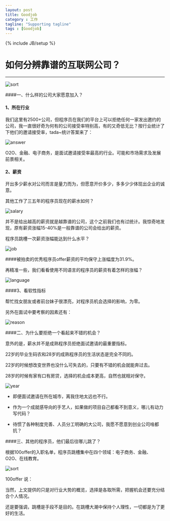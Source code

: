 ```yaml
---
layout: post
title: Goodjob
category : 工作
tagline: "Supporting tagline"
tags : [Goodjob]
---
```

{% include JB/setup %}
# 如何分辨靠谱的互联网公司？
---

![sort](http://upload-images.jianshu.io/upload_images/100920-ea405e8dfa442cc4.png?imageView2/2/w/1240/q/100)

<!--break-->

####一、什么样的公司大家愿意加入？

#### 1、所在行业

我们这里有2500+公司，但程序员在我们的平台上可以拒绝任何一家发出邀约的公司，我一直很好奇为何有的公司接受率特别高，有的又奇低无比？按行业统计了下他们的邀请接受率，tada~统计答案来了：

![answer](http://upload-images.jianshu.io/upload_images/100920-167350cf356dc2a5.png)

O2O、金融、电子商务，是面试邀请接受率最高的行业。可能和市场需求及发展前景相关。

#### 2、薪资

开出多少薪水对公司而言是量力而为，但愿意开价多少，多多少少体现出企业的诚意。

其他工作了三五年的程序员现在的薪水如何？

![salary](http://upload-images.jianshu.io/upload_images/100920-41920acc40198686.png?imageView2/2/w/1240/q/100)

并不是给出越高的薪资就是越靠谱的公司，这个之前我们也有过统计。我惊奇地发现，原有薪资涨幅15-40%是一般靠谱的公司会给出的薪资。

程序员跳槽一次薪资涨幅能达到什么水平？

![job](http://upload-images.jianshu.io/upload_images/100920-fdc19ce95e1608dd.png?imageView2/2/w/1240/q/100)

####被拍卖的优秀程序员offer薪资的平均保守上涨幅度为31.9%。

再精准一些，我们看看使用不同语言的程序员的薪资有着怎样的涨幅？

![language](http://upload-images.jianshu.io/upload_images/100920-ddec973fc9b2304c.png?imageView2/2/w/1240/q/100)

####3、看软性指标

帮忙找女朋友或者前台妹子很漂亮，对程序员机会选择的影响，为零。

另外在面试中要考察的因素还有：

![reason](http://upload-images.jianshu.io/upload_images/100920-cfd30fb93d40e517.png)

####二、为什么要拒绝一个看起来不错的机会？

意外的是，薪水并不是成熟程序员拒绝面试邀请的最重要指标。

22岁的毕业生码农和28岁的成熟程序员的生活状态是完全不同的。

22岁的时候想改变世界也没什么可失去的，只要有不错的机会就能奔过去。

28岁的时候有家有口有房贷，选择的机会成本更高，自然也就相对保守。

![year](http://upload-images.jianshu.io/upload_images/100920-c83c3109d5c63907.png)

   * 即便面试邀请在所在城市，离我住地太远也不行。

   * 作为一个成就感导向的手艺人，如果做的项目自己都看不到意义，哪儿有动力写代码？

   * 待惯了各种制度完善、人员分工明确的大公司，我愿不愿意到创业公司啥都抗？

####三、其他的程序员，他们最后往哪儿跳了？

根据100offer的入职名单，程序员跳槽集中在四个领域：电子商务、金融、O2O、在线教育。

![sort](http://upload-images.jianshu.io/upload_images/100920-c9b590f07204ae44.png)

100offer 说：

当然，上文提供的只是对行业大势的概览，选择是各取所需，把握机会还要充分结合个人情况。

还是要强调，跳槽是手段不是目的。在跳槽大潮中保持个人理性，一切都是为了更好的生活。
